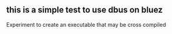 ## this is a simple test to use dbus on bluez

Experiment to create an executable that may be cross compiled

